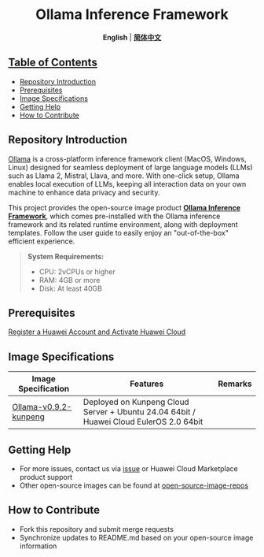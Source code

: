 <p align="center">
  <h1 align="center">Ollama Inference Framework</h1>
  <p align="center">
    <strong>English</strong></a> | <a href="README_ZH.md"><strong>简体中文</strong>
  </p>

## Table of Contents

- [Repository Introduction](#repository-introduction)
- [Prerequisites](#prerequisites)
- [Image Specifications](#image-specifications)
- [Getting Help](#getting-help)
- [How to Contribute](#how-to-contribute)

## Repository Introduction
[Ollama](https://ollama.com/) is a cross-platform inference framework client (MacOS, Windows, Linux) designed for seamless deployment of large language models (LLMs) such as Llama 2, Mistral, Llava, and more. With one-click setup, Ollama enables local execution of LLMs, keeping all interaction data on your own machine to enhance data privacy and security.

This project provides the open-source image product [**Ollama Inference Framework**](https://marketplace.huaweicloud.com/hidden/contents/54eeb4b5-2ed7-4023-b6bf-ef2b98b83341#productid=OFFI1148937502267293696), which comes pre-installed with the Ollama inference framework and its related runtime environment, along with deployment templates. Follow the user guide to easily enjoy an "out-of-the-box" efficient experience.

> **System Requirements:**
> - CPU: 2vCPUs or higher
> - RAM: 4GB or more
> - Disk: At least 40GB

## Prerequisites
[Register a Huawei Account and Activate Huawei Cloud](https://support.huaweicloud.com/usermanual-account/account_id_001.html)

## Image Specifications

| Image Specification | Features | Remarks |
|---------------------|----------|---------|
| [Ollama-v0.9.2-kunpeng](https://github.com/HuaweiCloudDeveloper/ollama-image/tree/ollama-v0.9.2-kunpeng/README.md) | Deployed on Kunpeng Cloud Server + Ubuntu 24.04 64bit / Huawei Cloud EulerOS 2.0 64bit | |

## Getting Help
- For more issues, contact us via [issue](https://github.com/HuaweiCloudDeveloper/ollama-image/issues) or Huawei Cloud Marketplace product support
- Other open-source images can be found at [open-source-image-repos](https://github.com/HuaweiCloudDeveloper/open-source-image-repos)

## How to Contribute
- Fork this repository and submit merge requests
- Synchronize updates to README.md based on your open-source image information
